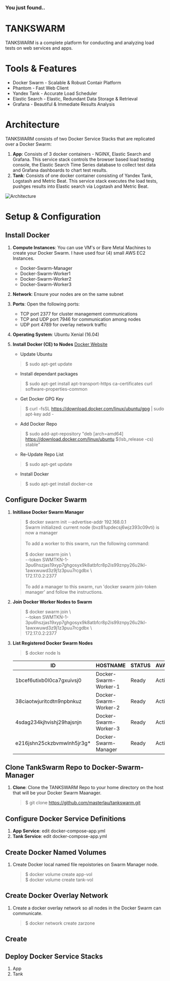 ### You just found..
# TANKSWARM
TANKSWARM is a complete platform for conducting and analyzing load tests on web services and apps.

# Tools & Features
  - Docker Swarm - Scalable & Robust Contair Platform
  - Phantom - Fast Web Client
  - Yandex Tank - Accurate Load Scheduler
  - Elastic Search - Elastic, Redundant Data Storage & Retrieval
  - Grafana - Beautiful & Immediate Results Analysis

# Architecture
TANKSWARM consists of two Docker Service Stacks that are replicated over a Docker Swarm:

  1. **App**: Consists of 3 docker containers - NGINX, Elastic Search and Grafana.  This service stack controls the browser based load testing console, the  Elastic Search Time Series database to collect test data and Grafana dashboards to chart test results.
  2. **Tank**: Consists of one docker container consisting of Yandex Tank, Logstash and Metric Beat.  This service stack executes the load tests, pushges results into Elastic search via Logstash and Metric Beat.

![Architecture](https://github.com/masterlau/tankswarm/blob/master/docs/architecture.png)

# Setup & Configuration
## Install Docker
1. **Compute Instances**: You can use VM's or Bare Metal Machines to create your Docker Swarm.  I have used four (4) small AWS EC2 Instances.
    - Docker-Swarm-Manager
    - Docker-Swarm-Worker1
    - Docker-Swarm-Worker2
    - Docker-Swarm-Worker3
2. **Network**: Ensure your nodes are on the same subnet
3. **Ports**: Open the following ports:
    - TCP port 2377 for cluster management communications
    - TCP and UDP port 7946 for communication among nodes
    - UDP port 4789 for overlay network traffic
4. **Operating System**: Ubuntu Xenial (16.04)
5. **Install Docker (CE) to Nodes** [Docker Website](https://docs.docker.com/install/linux/docker-ce/ubuntu/)

    - Update Ubuntu
    > $ sudo apt-get update
    
    - Install dependant packages
    > $ sudo apt-get install apt-transport-https ca-certificates curl software-properties-common

    - Get Docker GPG Key
    > $ curl -fsSL https://download.docker.com/linux/ubuntu/gpg | sudo apt-key add -

    - Add Docker Repo
    > $ sudo add-apt-repository "deb [arch=amd64] https://download.docker.com/linux/ubuntu $(lsb_release -cs) stable"

    - Re-Update Repo List
    > $ sudo apt-get update

    - Install Docker 
    > $ sudo apt-get install docker-ce
    
## Configure Docker Swarm
1. **Initiliase Docker Swarm Manager**

    > $ docker swarm init --advertise-addr 192.168.0.1<br/>
    > Swarm initialized: current node (bvz81updecsj6wjz393c09vti) is now a manager<br/><br/>
    > To add a worker to this swarm, run the following command:<br/><br/>
    > $ docker swarm join \ <br/>
    > --token SWMTKN-1-3pu6hszjas19xyp7ghgosyx9k8atbfcr8p2is99znpy26u2lkl-1awxwuwd3z9j1z3puu7rcgdbx \ <br/>
    > 172.17.0.2:2377<br/><br/>
    >To add a manager to this swarm, run 'docker swarm join-token manager' and follow the instructions.

2. **Join Docker Worker Nodes to Swarm**

    > $ docker swarm join \ <br/>
    > --token SWMTKN-1-3pu6hszjas19xyp7ghgosyx9k8atbfcr8p2is99znpy26u2lkl-1awxwuwd3z9j1z3puu7rcgdbx \ <br/>
    > 172.17.0.2:2377<br/>

3. **List Registered Docker Swarm Nodes**

    > $ docker node ls
 
    | ID | HOSTNAME | STATUS | AVAILABILITY | MANAGER | STATUS |
    | -- | -------- | ------ | ------------ | ------- | ------ |
    | 1bcef6utixb0l0ca7gxuivsj0 | Docker-Swarm-Worker-1 | Ready | Active | | |
    | 38ciaotwjuritcdtn9npbnkuz | Docker-Swarm-Worker-2 | Ready | Active | | |
    | 4sdag234kjhvishj29hajsnjn | Docker-Swarm-Worker-3 | Ready | Active | | |
    | e216jshn25ckzbvmwlnh5jr3g* | Docker-Swarm-Manager  | Ready | Active | Leader | |

## Clone TankSwarm Repo to Docker-Swarm-Manager
1. **Clone**: Clone the TANKSWARM Repo to your home directory on the host that will be your Docker Swarm Maanager.

    > $ git clone https://github.com/masterlau/tankswarm.git

## Configure Docker Service Definitions
1. **App Service**: edit docker-compose-app.yml
2. **Tank Service**:  edit docker-compose-app.yml

## Create Docker Named Volumes
1. Create Docker local named file repoistories on Swarm Manager node.

    > $ docker volume create app-vol      
    > $ docker volume create tank-vol

## Create Docker Overlay Network
1. Create a docker overlay network so all nodes in the Docker Swarm can communicate. 

    > $ docker network create zarzone
## Create
## Deploy Docker Service Stacks
1. App
2. Tank
